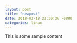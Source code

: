 ```yaml
---
layout: post
title: "newpost"
date: 2018-02-18 22:30:26 -0800
categories: linux
---
```


This is some sample content

